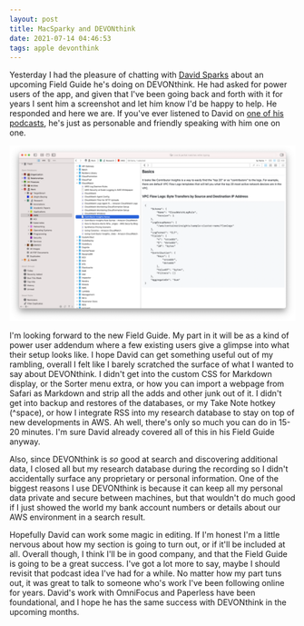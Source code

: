 ```yaml
---
layout: post
title: MacSparky and DEVONthink
date: 2021-07-14 04:46:53
tags: apple devonthink
---
```


Yesterday I had the pleasure of chatting with [David Sparks](https://macsparky.com) about an upcoming Field Guide he's doing on DEVONthink. He had asked for power users of the app, and given that I've been going back and forth with it for years I sent him a screenshot and let him know I'd be happy to help. He responded and here we are. If you've ever listened to David on [one of his podcasts](https://www.relay.fm/people/Davidsparks), he's just as personable and friendly speaking with him one on one. 

<img src="/media/devonthink-screenshot-2021.png" />

I'm looking forward to the new Field Guide. My part in it will be as a kind of power user addendum where a few existing users give a glimpse into what their setup looks like. I hope David can get something useful out of my rambling, overall I felt like I barely scratched the surface of what I wanted to say about DEVONthink. I didn't get into the custom CSS for Markdown display, or the Sorter menu extra, or how you can import a webpage from Safari as Markdown and strip all the adds and other junk out of it. I didn't get into backup and restores of the databases, or my Take Note hotkey (^space), or how I integrate RSS into my research database to stay on top of new developments in AWS. Ah well, there's only so much you can do in 15-20 minutes. I'm sure David already covered all of this in his Field Guide anyway.

Also, since DEVONthink is *so* good at search and discovering additional data, I closed all but my research database during the recording so I didn't accidentally surface any proprietary or personal information. One of the biggest reasons I use DEVONthink is because it can keep all my personal data private and secure between machines, but that wouldn't do much good if I just showed the world my bank account numbers or details about our AWS environment in a search result. 

Hopefully David can work some magic in editing. If I'm honest I'm a little nervous about how my section is going to turn out, or if it'll be included at all. Overall though, I think I'll be in good company, and that the Field Guide is going to be a great success. I've got a lot more to say, maybe I should revisit that podcast idea I've had for a while.  No matter how my part tuns out, it was great to talk to someone who's work I've been following online for years. David's work with OmniFocus and Paperless have been foundational, and I hope he has the same success with DEVONthink in the upcoming months. 


